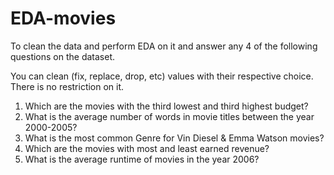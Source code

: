 # EDA-movies
To clean the data and perform EDA on it and answer any 4 of the following questions on the dataset.

You can clean (fix, replace, drop, etc) values with their respective choice. There is no restriction on it.

1) Which are the movies with the third lowest and third highest budget?
2) What is the average number of words in movie titles between the year 2000-2005?
3) What is the most common Genre for Vin Diesel & Emma Watson movies?
4) Which are the movies with most and least earned revenue?
5) What is the average runtime of movies in the year 2006?
